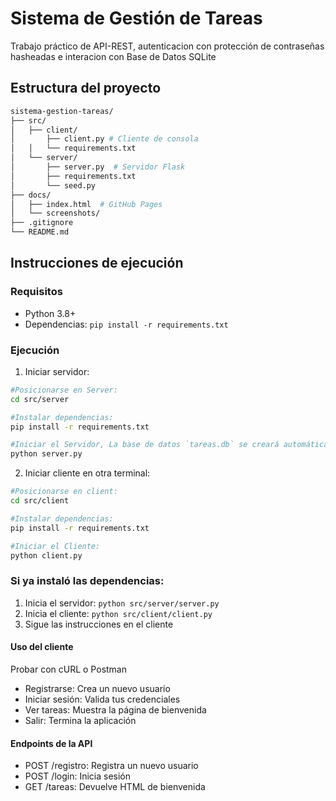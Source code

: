 # Sistema de Gestión de Tareas
Trabajo práctico de API-REST, autenticacion con protección de contraseñas hasheadas e interacion con Base de Datos SQLite



## Estructura del proyecto
```bash
sistema-gestion-tareas/
├── src/
│   ├── client/
│       ├── client.py # Cliente de consola
│   │   └── requirements.txt  
│   └── server/
│       ├── server.py  # Servidor Flask
│       ├── requirements.txt
│       └── seed.py
├── docs/
│   ├── index.html  # GitHub Pages
│   └── screenshots/
├── .gitignore
└── README.md
```

## Instrucciones de ejecución
### Requisitos
- Python 3.8+
- Dependencias: `pip install -r requirements.txt`

### Ejecución

1. Iniciar servidor:
```bash
#Posicionarse en Server: 
cd src/server

#Instalar dependencias: 
pip install -r requirements.txt

#Iniciar el Servidor, La base de datos `tareas.db` se creará automáticamente: 
python server.py
```


2. Iniciar cliente en otra terminal:
```bash
#Posicionarse en client: 
cd src/client

#Instalar dependencias: 
pip install -r requirements.txt

#Iniciar el Cliente: 
python client.py
```

### Si ya  instaló las dependencias:
1. Inicia el servidor: `python src/server/server.py`
2. Inicia el cliente: `python src/client/client.py`
3. Sigue las instrucciones en el cliente

#### Uso del cliente 
Probar con cURL o Postman 
- Registrarse: Crea un nuevo usuario
- Iniciar sesión: Valida tus credenciales
- Ver tareas: Muestra la página de bienvenida
- Salir: Termina la aplicación

#### Endpoints de la API
- POST /registro: Registra un nuevo usuario
- POST /login: Inicia sesión
- GET /tareas: Devuelve HTML de bienvenida





